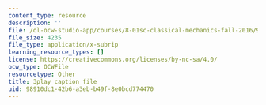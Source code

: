 ```yaml
---
content_type: resource
description: ''
file: /ol-ocw-studio-app/courses/8-01sc-classical-mechanics-fall-2016/98910dc142b6a3ebb49f8e0bcd774470_tniGFmPQc0E.srt
file_size: 4235
file_type: application/x-subrip
learning_resource_types: []
license: https://creativecommons.org/licenses/by-nc-sa/4.0/
ocw_type: OCWFile
resourcetype: Other
title: 3play caption file
uid: 98910dc1-42b6-a3eb-b49f-8e0bcd774470
---
```


